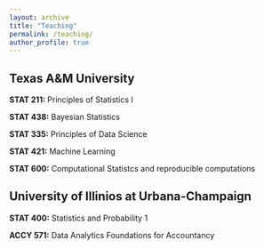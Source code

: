 ```yaml
---
layout: archive
title: "Teaching"
permalink: /teaching/
author_profile: true
---
```


## Texas A&M University
__STAT 211:__ Principles of Statistics I

__STAT 438:__ Bayesian Statistics

__STAT 335:__ Principles of Data Science

__STAT 421:__ Machine Learning

__STAT 600:__ Computational Statistcs and reproducible computations


## University of Illinios at Urbana-Champaign
__STAT 400:__ Statistics and Probability 1

__ACCY 571:__ Data Analytics Foundations for Accountancy
